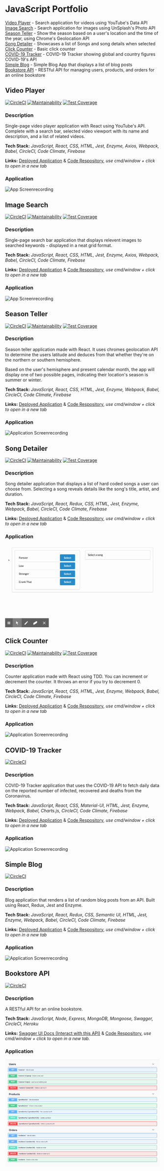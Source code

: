 # JavaScript Portfolio

[Video Player](#video-player) - Search application for videos using YouTube's Data API <br>
[Image Search](#image-search) - Search application for images using UnSplash's Photo API <br>
[Season Teller](#season-teller) - Show the season based on a user's location and the time of the year, using Chrome's Geolocation API <br>
[Song Detailer](#song-detailer) - Showcases a list of Songs and song details when selected <br>
[Click Counter](#click-counter) - Basic click counter <br>
[COVID-19 Tracker](#covid-19-tracker) - COVID-19 Tracker showing global and country figures COVID-19's API <br>
[Simple Blog](#blog) - Simple Blog App that displays a list of blog posts <br>
[Bookstore API](#bookstore-api) - RESTful API for managing users, products, and orders for an online bookstore

## <a name="video-player">Video Player</a>

[![CircleCI](https://circleci.com/gh/BenSheridanEdwards/Video_Player_React.svg?style=svg)](https://circleci.com/gh/BenSheridanEdwards/Video_Player_React)
[![Maintainability](https://api.codeclimate.com/v1/badges/4a8e0904f2d65896aa53/maintainability)](https://codeclimate.com/github/BenSheridanEdwards/Video_Player_React/maintainability)
[![Test Coverage](https://api.codeclimate.com/v1/badges/4a8e0904f2d65896aa53/test_coverage)](https://codeclimate.com/github/BenSheridanEdwards/Video_Player_React/test_coverage)

### Description

Single-page video player application with React using YouTube's API. Complete with a search bar, selected video viewport with its name and description, and a list of related videos.

**Tech Stack:** *JavaScript, React, CSS, HTML, Jest, Enzyme, Axios, Webpack, Babel, CircleCI, Code Climate, Firebase*

**Links:** [Deployed Application](https://video-player-react-273018.web.app/) & [Code Respository](https://github.com/BenSheridanEdwards/Video_Player_React),
*use cmd/window + click to open in a new tab*

### Application

![App Screenrecording](https://github.com/BenSheridanEdwards/Video_Player_React/blob/master/images/Application_Showcase/Gifs/VideoPlayer-React-Application-Large.gif)

## <a name="image-search">Image Search</a>

[![CircleCI](https://circleci.com/gh/BenSheridanEdwards/Image_Search_React.svg?style=svg)](https://circleci.com/gh/BenSheridanEdwards/Image_Search_React)
[![Maintainability](https://api.codeclimate.com/v1/badges/b9693bc778487be5ee6e/maintainability)](https://codeclimate.com/github/BenSheridanEdwards/Image_Search_React/maintainability)
[![Test Coverage](https://api.codeclimate.com/v1/badges/b9693bc778487be5ee6e/test_coverage)](https://codeclimate.com/github/BenSheridanEdwards/Image_Search_React/test_coverage)

### Description

Single-page search bar application that displays relevent images to searched keywords - displayed in a neat grid format.

**Tech Stack:** *JavaScript, React, CSS, HTML, Jest, Enzyme, Axios, Webpack, Babel, CircleCI, Code Climate, Firebase*

**Links:** [Deployed Application](https://image-search-react.web.app/) & [Code Respository](https://github.com/BenSheridanEdwards/Image_Search_React),
*use cmd/window + click to open in a new tab*

### Application

![App Screenrecording](https://github.com/BenSheridanEdwards/Image_Search_React/blob/master/media/ImageSearch-AppShowcase.gif)

## <a name="season-teller">Season Teller</a>

[![CircleCI](https://circleci.com/gh/BenSheridanEdwards/Season_Teller_React.svg?style=svg)](https://circleci.com/gh/BenSheridanEdwards/Season_Teller_React) 
[![Maintainability](https://api.codeclimate.com/v1/badges/ab6fc16585a960fdfadb/maintainability)](https://codeclimate.com/github/BenSheridanEdwards/Season_Teller_React/maintainability) 
[![Test Coverage](https://api.codeclimate.com/v1/badges/ab6fc16585a960fdfadb/test_coverage)](https://codeclimate.com/github/BenSheridanEdwards/Season_Teller_React/test_coverage)

### Description

Season teller application made with React. It uses chromes geolocation API to determine the users latitude and deduces from that whether they're on the northern or southern hemisphere. 

Based on the user's hemisphere and present calendar month, the app will display one of two possible pages, indicating their location's season is summer or winter.

**Tech Stack:** *JavaScript, React, CSS, HTML, Jest, Enzyme, Webpack, Babel, CircleCI, Code Climate, Firebase*

**Links:** [Deployed Application](https://season-teller-react.web.app/) & [Code Respository](https://github.com/BenSheridanEdwards/Season_Teller_React),
*use cmd/window + click to open in a new tab*

### Application

![Application Screenrecording](https://github.com/BenSheridanEdwards/Season_Teller_React/blob/master/media/SeasonTeller-AppShowcase.gif)

## <a name="song-detailer">Song Detailer</a>

[![CircleCI](https://circleci.com/gh/BenSheridanEdwards/Song_Detailer_React.svg?style=svg)](https://circleci.com/gh/BenSheridanEdwards/Song_Detailer_React)
[![Maintainability](https://api.codeclimate.com/v1/badges/927be19b769a8cc8fa03/maintainability)](https://codeclimate.com/github/BenSheridanEdwards/Song_Detailer_React/maintainability)
[![Test Coverage](https://api.codeclimate.com/v1/badges/927be19b769a8cc8fa03/test_coverage)](https://codeclimate.com/github/BenSheridanEdwards/Song_Detailer_React/test_coverage)

### Description

Song detailer application that displays a list of hard coded songs a user can choose from. Selecting a song reveals details like the song's title, artist, and duration.

**Tech Stack:** *JavaScript, React, Redux, CSS, HTML, Jest, Enzyme, Webpack, Babel, CircleCI, Code Climate, Firebase*

**Links:** [Deployed Application](https://song-detailer-react.web.app/) & [Code Respository](https://github.com/BenSheridanEdwards/Song_Detailer_React),
*use cmd/window + click to open in a new tab*

### Application

![App Screenrecording](https://github.com/BenSheridanEdwards/Song_Detailer_React/blob/master/media/Showcase/SongDetailer-AppShowcase.gif)

## <a name="click-counter">Click Counter</a>

[![CircleCI](https://circleci.com/gh/BenSheridanEdwards/Click_Counter_React.svg?style=svg)](https://circleci.com/gh/BenSheridanEdwards/Click_Counter_React)
[![Maintainability](https://api.codeclimate.com/v1/badges/32d8f217be4f246461fa/maintainability)](https://codeclimate.com/github/BenSheridanEdwards/Click_Counter_React/maintainability)
[![Test Coverage](https://api.codeclimate.com/v1/badges/32d8f217be4f246461fa/test_coverage)](https://codeclimate.com/github/BenSheridanEdwards/Click_Counter_React/test_coverage)

### Description

Counter application made with React using TDD. You can increment or decrement the counter. It throws an error if you try to decrement 0.

**Tech Stack:** *JavaScript, React, CSS, HTML, Jest, Enzyme, Webpack, Babel, CircleCI, Code Climate, Firebase*

**Links:** [Deployed Application](https://click-counter-react.web.app/) & [Code Respository](https://github.com/BenSheridanEdwards/Click_Counter_React),
*use cmd/window + click to open in a new tab*

### Application

![Application Screenrecording](https://github.com/BenSheridanEdwards/Click_Counter_React/blob/master/media/ClickCounter-AppShowcaseGif.gif)

## <a name="covid-19-tracker">COVID-19 Tracker</a>

[![CircleCI](https://circleci.com/gh/BenSheridanEdwards/COVID-19_Tracker_React.svg?style=svg)](https://circleci.com/gh/BenSheridanEdwards/COVID-19_Tracker_React)

### Description

COVID-19 Tracker application that uses the COVID-19 API to fetch daily data on the reported number of infected, recovered and deaths from the Coronavirus. 

**Tech Stack:** *JavaScript, React, CSS, Material-UI, HTML, Jest, Enzyme, Webpack, Babel, Charts.js, CircleCI, Code Climate, Firebase*

**Links:** [Deployed Application](https://covid-19-tracker-react.web.app/) & [Code Respository](https://github.com/BenSheridanEdwards/COVID-19_Tracker_React),
*use cmd/window + click to open in a new tab*

### Application

![Application Screenrecording](https://github.com/BenSheridanEdwards/COVID-19_Tracker_React/blob/master/src/images/AppShowcase-COVID-19-Tracker.gif)

## <a name="blog">Simple Blog</a>

[![CircleCI](https://circleci.com/gh/BenSheridanEdwards/Simple_Blog_React.svg?style=svg)](https://circleci.com/gh/BenSheridanEdwards/Simple_Blog_React)

### Description

Blog application that renders a list of random blog posts from an API. Built using React, Redux, Jest and Enzyme.

**Tech Stack:** *JavaScript, React, Redux, CSS, Semantic UI, HTML, Jest, Enzyme, Webpack, Babel, CircleCI, Code Climate, Firebase*

**Links:** [Deployed Application](https://simple-blog-react-fb7e3.web.app/) & [Code Respository](https://github.com/BenSheridanEdwards/Simple_Blog_React),
*use cmd/window + click to open in a new tab*

### Application

![Application Screenrecording](https://github.com/BenSheridanEdwards/Simple_Blog_React/blob/master/images/Showcase/SimpleBlog-AppShowcase.gif)

## <a name="bookstore-api">Bookstore API</a>

[![CircleCI](https://circleci.com/gh/BenSheridanEdwards/Bookstore_API_Node.svg?style=svg)](https://circleci.com/gh/BenSheridanEdwards/Bookstore_API_Node)

### Description

A RESTful API for an online bookstore.

**Tech Stack:** *JavaScript, Node, Express, MongoDB, Mongoose, Swagger, CircleCI, Heroku*

**Links:** [Swagger UI Docs (Interact with this API)](https://bse-book-store-api.herokuapp.com/api-docs/) & [Code Respository](https://github.com/BenSheridanEdwards/Bookstore_API_Node),
*use cmd/window + click to open in a new tab.*

### Application
<a href="https://bse-book-store-api.herokuapp.com/api-docs/">
<img src="https://github.com/BenSheridanEdwards/Book_Store_API/blob/master/images/Showcase/BookStoreAPI-AllRoutes.png"></img>
</a>


